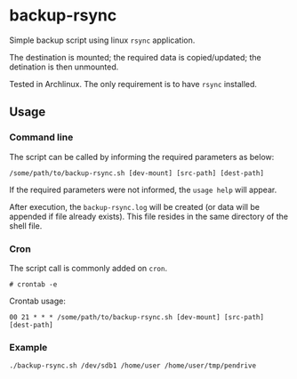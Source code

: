 # backup-rsync

Simple backup script using linux `rsync` application.

The destination is mounted; the required data is copied/updated; the detination is then unmounted.

Tested in Archlinux. The only requirement is to have `rsync` installed.

## Usage

### Command line

The script can be called by informing the required parameters as below:

	/some/path/to/backup-rsync.sh [dev-mount] [src-path] [dest-path]

If the required parameters were not informed, the `usage help` will appear.

After execution, the `backup-rsync.log` will be created (or data will be appended 
if file already exists). This file resides in the same directory of the shell file.

### Cron

The script call is commonly added on `cron`.

	# crontab -e

Crontab usage:

	00 21 * * * /some/path/to/backup-rsync.sh [dev-mount] [src-path] [dest-path]

### Example

	./backup-rsync.sh /dev/sdb1 /home/user /home/user/tmp/pendrive 


